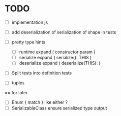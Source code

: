 # TODO

- [ ] implementation js
- [ ] add deserialization of serialization of shape in tests
- [ ] pretty type hints
  - [ ] runtime expand ( constructor param )
  - [ ] serialize expand ( serialize(): THIS )
  - [ ] deserialize expand ( deserialize(THIS): )
- [ ] Split tests into definition tests

- [ ] tuples

== for later

- [ ] Enum { match } like either ?
- [ ] SerializableClass ensure serialized type output
